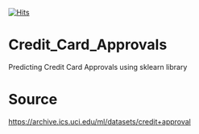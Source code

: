 [![Hits](https://hits.seeyoufarm.com/api/count/incr/badge.svg?url=https%3A%2F%2Fgithub.com%2Fatalaydenknalbant%2FdatacampProject-Predicting-Credit-Card-Approvals&count_bg=%2379C83D&title_bg=%23555555&icon=&icon_color=%23E7E7E7&title=hits&edge_flat=false)](https://hits.seeyoufarm.com)
# Credit_Card_Approvals
Predicting Credit Card Approvals using sklearn library

# Source
https://archive.ics.uci.edu/ml/datasets/credit+approval
